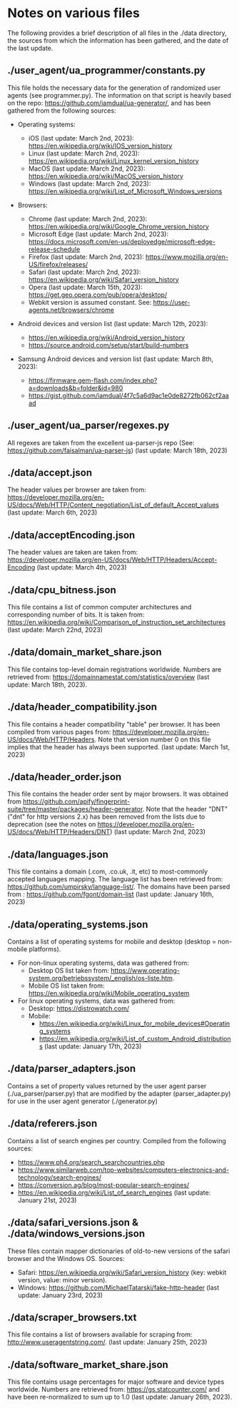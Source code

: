 # Notes on various files
The following provides a brief description of all files in the ./data directory, the sources from which the information has been gathered, and the date of the last update.

## ./user_agent/ua_programmer/constants.py
This file holds the necessary data for the generation of randomized user agents (see programmer.py).
The information on that script is heavily based on the repo: https://github.com/iamdual/ua-generator/, 
and has been gathered from the following sources:

- Operating systems:
    - iOS       (last update: March 2nd, 2023):      https://en.wikipedia.org/wiki/IOS_version_history
    - Linux     (last update: March 2nd, 2023):      https://en.wikipedia.org/wiki/Linux_kernel_version_history
    - MacOS     (last update: March 2nd, 2023):      https://en.wikipedia.org/wiki/MacOS_version_history
    - Windows   (last update: March 2nd, 2023):      https://en.wikipedia.org/wiki/List_of_Microsoft_Windows_versions

- Browsers:
    - Chrome    (last update: March 2nd, 2023):      https://en.wikipedia.org/wiki/Google_Chrome_version_history
    - Microsoft Edge (last update: March 2nd, 2023): https://docs.microsoft.com/en-us/deployedge/microsoft-edge-release-schedule
    - Firefox   (last update: March 2nd, 2023):      https://www.mozilla.org/en-US/firefox/releases/ 
    - Safari    (last update: March 2nd, 2023):      https://en.wikipedia.org/wiki/Safari_version_history
    - Opera     (last update: March 15th, 2023):     https://get.geo.opera.com/pub/opera/desktop/
    - Webkit version is assumed constant. See:       https://user-agents.net/browsers/chrome

- Android devices and version list (last update: March 12th, 2023):
    - https://en.wikipedia.org/wiki/Android_version_history
    - https://source.android.com/setup/start/build-numbers

- Samsung Android devices and version list (last update: March 8th, 2023):
    - https://firmware.gem-flash.com/index.php?a=downloads&b=folder&id=980
    - https://gist.github.com/iamdual/4f7c5a6d9ac1e0de8272fb062cf2aaad

## ./user_agent/ua_parser/regexes.py
All regexes are taken from the excellent ua-parser-js repo (See: https://github.com/faisalman/ua-parser-js)
(last update: March 18th, 2023)

## ./data/accept.json
The header values per browser are taken from: https://developer.mozilla.org/en-US/docs/Web/HTTP/Content_negotiation/List_of_default_Accept_values
(last update: March 6th, 2023)

## ./data/acceptEncoding.json
The header values are taken are taken from: https://developer.mozilla.org/en-US/docs/Web/HTTP/Headers/Accept-Encoding
(last update: March 4th, 2023)

## ./data/cpu_bitness.json
This file contains a list of common computer architectures and corresponding number of bits. It is taken from: https://en.wikipedia.org/wiki/Comparison_of_instruction_set_architectures (last update: March 22nd, 2023)

## ./data/domain_market_share.json
This file contains top-level domain registrations worldwide. Numbers are retrieved from: https://domainnamestat.com/statistics/overview (last update: March 18th, 2023).

## ./data/header_compatibility.json
This file contains a header compatibility "table" per browser. It has been compiled from various pages from: https://developer.mozilla.org/en-US/docs/Web/HTTP/Headers. Note that version number 0 on this file implies that the header has always been supported.
(last update: March 1st, 2023)

## ./data/header_order.json
This file contains the header order sent by major browsers. It was obtained from https://github.com/apify/fingerprint-suite/tree/master/packages/header-generator. Note that the header "DNT" ("dnt" for http versions 2.x) has been removed from the lists due to deprecation (see the notes on https://developer.mozilla.org/en-US/docs/Web/HTTP/Headers/DNT)
(last update: March 2nd, 2023)

## ./data/languages.json
This file contains a domain (.com, .co.uk, .it, etc) to most-commonly accepted languages mapping.
The language list has been retrieved from: https://github.com/umpirsky/language-list/.
The domains have been parsed from        : https://github.com/fgont/domain-list
(last update: January 16th, 2023)

## ./data/operating_systems.json
Contains a list of operating systems for mobile and desktop (desktop = non-mobile platforms).
- For non-linux operating systems, data was gathered from:
    - Desktop OS list taken from: https://www.operating-system.org/betriebssystem/_english/os-liste.htm. 
    - Mobile  OS list taken from: https://en.wikipedia.org/wiki/Mobile_operating_system 
- For linux operating systems, data was gathered from:
    - Desktop: https://distrowatch.com/ 
    - Mobile: 
        - https://en.wikipedia.org/wiki/Linux_for_mobile_devices#Operating_systems
        - https://en.wikipedia.org/wiki/List_of_custom_Android_distributions
(last update: January  17th, 2023)

## ./data/parser_adapters.json
Contains a set of property values returned by the user agent parser (./ua_parser/parser.py) that are modified
by the adapter (parser_adapter.py) for use in the user agent generator (./generator.py)

## ./data/referers.json
Contains a list of search engines per country. Compiled from the following sources:
- https://www.ph4.org/search_searchcountries.php
- https://www.similarweb.com/top-websites/computers-electronics-and-technology/search-engines/
- https://conversion.ag/blog/most-popular-search-engines/
- https://en.wikipedia.org/wiki/List_of_search_engines
(last update: January  21st, 2023)

## ./data/safari_versions.json & ./data/windows_versions.json
These files contain mapper dictionaries of old-to-new versions of the safari browser and the Windows OS. Sources:
- Safari: https://en.wikipedia.org/wiki/Safari_version_history (key: webkit version, value: minor version).
- Windows: https://github.com/MichaelTatarski/fake-http-header
(last update: January  23rd, 2023)

## ./data/scraper_browsers.txt
This file contains a list of browsers available for scraping from: http://www.useragentstring.com/.
(last update: January  25th, 2023)

## ./data/software_market_share.json
This file contains usage percentages for major software and device types worldwide. Numbers are retrieved from: https://gs.statcounter.com/ and have been re-normalized to sum up to 1.0 (last update: January 26th, 2023).